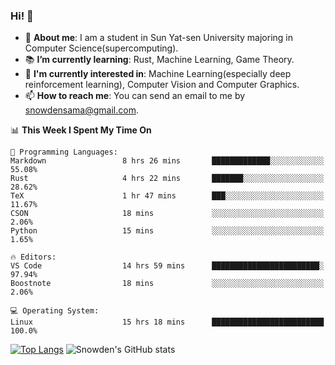 ### Hi! 👋

+ :school: **About me**: I am a student in Sun Yat-sen University majoring in Computer Science(supercomputing).
+ :books: **I’m currently learning**: Rust, Machine Learning, Game Theory.
+ :lollipop: **I'm currently interested in**: Machine Learning(especially deep reinforcement learning), Computer Vision and Computer Graphics.
+ 📫 **How to reach me**: You can send an email to me by snowdensama@gmail.com.

<!--START_SECTION:waka-->
📊 **This Week I Spent My Time On** 

```text
💬 Programming Languages: 
Markdown                 8 hrs 26 mins       █████████████░░░░░░░░░░░░   55.08% 
Rust                     4 hrs 22 mins       ███████░░░░░░░░░░░░░░░░░░   28.62% 
TeX                      1 hr 47 mins        ███░░░░░░░░░░░░░░░░░░░░░░   11.67% 
CSON                     18 mins             ░░░░░░░░░░░░░░░░░░░░░░░░░   2.06% 
Python                   15 mins             ░░░░░░░░░░░░░░░░░░░░░░░░░   1.65%

🔥 Editors: 
VS Code                  14 hrs 59 mins      ████████████████████████░   97.94% 
Boostnote                18 mins             ░░░░░░░░░░░░░░░░░░░░░░░░░   2.06%

💻 Operating System: 
Linux                    15 hrs 18 mins      █████████████████████████   100.0%

```


<!--END_SECTION:waka-->


[![Top Langs](https://github-readme-stats.vercel.app/api/top-langs/?username=lixk28&langs_count=8&layout=compact&hide_border=true)](https://github.com/lixk28/github-readme-stats)
![Snowden's GitHub stats](https://github-readme-stats.vercel.app/api?username=lixk28&show_icons=true&hide_border=true&count_private=true)



<!--
**lixk28/lixk28** is a ✨ _special_ ✨ repository because its `README.md` (this file) appears on your GitHub profile.

Here are some ideas to get you started:

- 🔭 I’m currently working on ...
- 🌱 I’m currently learning ...
- 👯 I’m looking to collaborate on ...
- 🤔 I’m looking for help with ...
- 💬 Ask me about ...
- 📫 How to reach me: ...
- 😄 Pronouns: ...
- ⚡ Fun fact: ...
  -->
